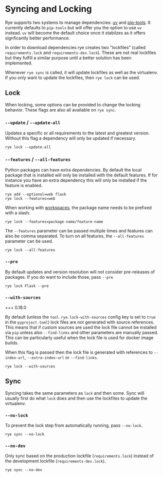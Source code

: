 # Syncing and Locking

Rye supports two systems to manage dependencies:
[uv](https://github.com/astral-sh/uv) and
[pip-tools](https://github.com/jazzband/pip-tools).  It currently defaults to
`pip-tools` but will offer you the option to use `uv` instead.  `uv` will become
the default choice once it stabilzes as it offers signficantly better performance.

In order to download dependencies rye creates two "lockfiles" (called
`requirements.lock` and `requirements-dev.lock`).  These are not real lockfiles
but they fulfill a similar purpose until a better solution has been implemented.

Whenever `rye sync` is called, it will update lockfiles as well as the
virtualenv.  If you only want to update the lockfiles, then `rye lock` can be
used.

## Lock

When locking, some options can be provided to change the locking behavior.  These flags are
also all available on `rye sync`.

### `--update` / `--update-all`

Updates a specific or all requirements to the latest and greatest version.  Without this flag
a dependency will only be updated if necessary.

```
rye lock --update-all
```

### `--features` / `--all-features`

Python packages can have extra dependencies.  By default the local package that is installed
will only be installed with the default features.  If for instance you have an extra dependency
this will only be installed if the feature is enabled.

```
rye add --optional=web flask
rye lock --features=web
```

When working with [workspaces](../workspaces/), the package name needs to be prefixed with a slash:

```
rye lock --features=package-name/feature-name
```

The `--features` parameter can be passed multiple times and features can also be comma
separated.  To turn on all features, the `--all-features` parameter can be used.

```
rye lock --all-features
```

### `--pre`

By default updates and version resolution will not consider pre-releases of packages.  If you
do want to include those, pass `--pre`

```
rye lock Flask --pre
```

### `--with-sources`

+++ 0.18.0

By default (unless the `tool.rye.lock-with-sources` config key is set to `true` in the
`pyproject.toml`) lock files are not generated with source references.  This means that
if custom sources are used the lock file cannot be installed via `pip` unless also
`--find-links` and other parameters are manually passed.  This can be particularly useful
when the lock file is used for docker image builds.

When this flag is passed then the lock file is generated with references to `--index-url`,
`--extra-index-url` or `--find-links`.

```
rye lock --with-sources
```

## Sync

Syncing takes the same parameters as `lock` and then some.  Sync will usually first do what
`lock` does and then use the lockfiles to update the virtualenv.

### `--no-lock`

To prevent the lock step from automatically running, pass `--no-lock`.

```
rye sync --no-lock
```

### `--no-dev`

Only sync based on the production lockfile (`requirements.lock`) instead of the development
lockfile (`requirements-dev.lock`).

```
rye sync --no-dev
```

